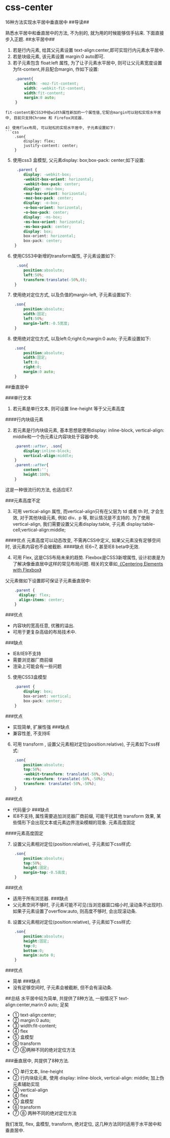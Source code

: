 # css-center
16种方法实现水平居中垂直居中
##导读##

熟悉水平居中和垂直居中的方法, 不为别的, 就为用的时候能够信手拈来. 下面直接步入正题.
##水平居中##

1) 若是行内元素, 给其父元素设置 text-align:center,即可实现行内元素水平居中.
2) 若是块级元素, 该元素设置 margin:0 auto即可.
3) 若子元素包含 float:left 属性, 为了让子元素水平居中, 则可让父元素宽度设置为fit-content,并且配合margin, 作如下设置:
   ```css     
	.parent{
		width: -moz-fit-content;
		width: -webkit-fit-content;
		width:fit-content;
		margin:0 auto;
	}
```
fit-content是CSS3中给width属性新加的一个属性值,它配合margin可以轻松实现水平居中, 目前只支持Chrome 和 Firefox浏览器.

4) 使用flex布局, 可以轻松的实现水平居中, 子元素设置如下:
```css
    .son{
		display: flex;
		justify-content: center;
    }
```
5) 使用css3 盒模型, 父元素display: box;box-pack: center;如下设置:
```css
     .parent {
		display: -webkit-box;
		-webkit-box-orient: horizontal;
		-webkit-box-pack: center;
		display: -moz-box;
		-moz-box-orient: horizontal;
		-moz-box-pack: center;
		display: -o-box;
		-o-box-orient: horizontal;
		-o-box-pack: center;
		display: -ms-box;
		-ms-box-orient: horizontal;
		-ms-box-pack: center;
		display: box;
		box-orient: horizontal;
		box-pack: center;
	}
```
6) 使用CSS3中新增的transform属性, 子元素设置如下:
```css
     .son{
		position:absolute;
		left:50%;
		transform:translate(-50%,0);
	}
```
7) 使用绝对定位方式, 以及负值的margin-left, 子元素设置如下:
```css
	.son{
		position:absolute;
		width:固定;
	    left:50%;
	    margin-left:-0.5宽度;
	}
```
8) 使用绝对定位方式, 以及left:0;right:0;margin:0 auto; 子元素设置如下:
```css
	.son{
		position:absolute;
		width:固定;
		left:0;
		right:0;
		margin:0 auto;
	}
```
##垂直居中

###单行文本
1) 若元素是单行文本, 则可设置 line-height 等于父元素高度

####行内块级元素

2) 若元素是行内块级元素, 基本思想是使用display: inline-block, vertical-align: middle和一个伪元素让内容块处于容器中央.
```css
	.parent::after, .son{
		display:inline-block;
		vertical-align:middle;
	}
	.parent::after{
		content:'';
		height:100%;
	}
```
这是一种很流行的方法, 也适应IE7.

###元素高度不定

3) 可用 vertical-align 属性, 而vertical-align只有在父层为 td 或者 th 时, 才会生效, 对于其他块级元素, 例如 div、p 等, 默认情况是不支持的. 为了使用vertical-align, 我们需要设置父元素display:table, 子元素 display:table-cell;vertical-align:middle;

####优点
元素高度可以动态改变, 不需再CSS中定义, 如果父元素没有足够空间时, 该元素内容也不会被截断.
####缺点
IE6~7, 甚至IE8 beta中无效.

4) 可用 Flex, 这是CSS布局未来的趋势. Flexbox是CSS3新增属性, 设计初衷是为了解决像垂直居中这样的常见布局问题. 相关的文章如[《Centering Elements with Flexbox》](http://coding.smashingmagazine.com/2013/05/22/centering-elements-with-flexbox/)

父元素做如下设置即可保证子元素垂直居中:
```css
	.parent {
	  display: flex;
	  align-items: center;
	}
```
###优点
* 内容块的宽高任意, 优雅的溢出.
* 可用于更复杂高级的布局技术中.

###缺点
* IE8/IE9不支持
* 需要浏览器厂商前缀
* 渲染上可能会有一些问题

5) 使用CSS3盒模型
```css
	.parent {
	  	display: box;
	  	box-orient: vertical;
	  	box-pack: center;
	}	
```
###优点
* 实现简单, 扩展性强
###缺点
* 兼容性差, 不支持IE

6) 可用 transform , 设置父元素相对定位(position:relative), 子元素如下css样式:
```css
	.son{
		position:absolute;
		top:50%;
		-webkit-transform: translate(-50%,-50%);  
		-ms-transform: translate(-50%,-50%);
		transform: translate(-50%,-50%);
	}
```

###优点
* 代码量少
###缺点
* IE8不支持, 属性需要追加浏览器厂商前缀, 可能干扰其他 transform 效果, 某些情形下会出现文本或元素边界渲染模糊的现象.
元素高度固定

####元素高度固定

7) 设置父元素相对定位(position:relative), 子元素如下css样式:
```css
	.son{
		position:absolute;
		top:50%;
		height:固定;
		margin-top:-0.5高度;
	}
```
###优点
* 适用于所有浏览器.
###缺点
* 父元素空间不够时, 子元素可能不可见(当浏览器窗口缩小时,滚动条不出现时).如果子元素设置了overflow:auto, 则高度不够时, 会出现滚动条.

8) 设置父元素相对定位(position:relative), 子元素如下css样式:
```css
	.son{
		position:absolute;
		height:固定;
		top:0;
		bottom:0;
		margin:auto 0;
	}
```
###优点
* 简单
###缺点
* 没有足够空间时, 子元素会被截断, 但不会有滚动条.

##总结
水平居中较为简单, 共提供了8种方法, 一般情况下 text-align:center,marin:0 auto; 足矣

* ① text-align:center;
* ② margin:0 auto;
* ③ width:fit-content;
* ④ flex
* ⑤ 盒模型
* ⑥ transform　
* ⑦ ⑧两种不同的绝对定位方法

###垂直居中, 共提供了8种方法.

* ① 单行文本, line-height
* ② 行内块级元素, 使用 display: inline-block, vertical-align: middle; 加上伪元素辅助实现
* ③ vertical-align
* ④ flex
* ⑤ 盒模型
* ⑥ transform
* ⑦ ⑧ 两种不同的绝对定位方法

我们发现, flex, 盒模型, transform, 绝对定位, 这几种方法同时适用于水平居中和垂直居中.
　　
